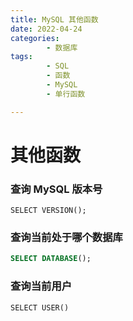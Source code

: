 ```yaml
---
title: MySQL 其他函数
date: 2022-04-24
categories:
        - 数据库
tags:
        - SQL
        - 函数
        - MySQL
        - 单行函数

---
```


# 其他函数

### 查询 MySQL 版本号

```MySQL
SELECT VERSION();
```

### 查询当前处于哪个数据库

```sql
SELECT DATABASE();
```

### 查询当前用户

```MySQL
SELECT USER()
```
